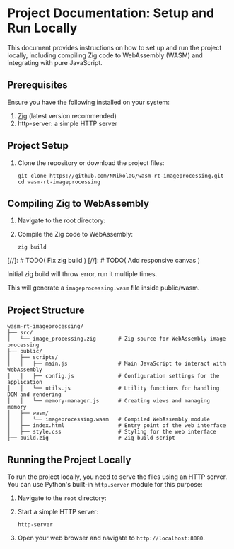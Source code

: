 # Project Documentation: Setup and Run Locally

This document provides instructions on how to set up and run the project locally, including compiling Zig code to WebAssembly (WASM) and integrating with pure JavaScript.

## Prerequisites

Ensure you have the following installed on your system:

1. [Zig](https://zig.guide/getting-started/installation/) (latest version recommended)
2. http-server: a simple HTTP server

## Project Setup

1. Clone the repository or download the project files:
   ```
   git clone https://github.com/NNikolaG/wasm-rt-imageprocessing.git
   cd wasm-rt-imageprocessing
   ```

## Compiling Zig to WebAssembly

1. Navigate to the root directory:

2. Compile the Zig code to WebAssembly:
   ```
   zig build
   ```
[//]: # TODO( Fix zig build )
[//]: # TODO( Add responsive canvas )

Initial zig build will throw error, run it multiple times.

   This will generate a `imageprocessing.wasm` file inside public/wasm.


## Project Structure

```
wasm-rt-imageprocessing/
├── src/
│   └── image_processing.zig       # Zig source for WebAssembly image processing
├── public/
│   ├── scripts/
│   │   ├── main.js                # Main JavaScript to interact with WebAssembly
│   │   ├── config.js              # Configuration settings for the application
│   │   └── utils.js               # Utility functions for handling DOM and rendering
│   │   └── memory-manager.js      # Creating views and managing memory
│   ├── wasm/
│   │   └── imageprocessing.wasm   # Compiled WebAssembly module
│   ├── index.html                 # Entry point of the web interface
│   ├── style.css                  # Styling for the web interface
├── build.zig                      # Zig build script

```

## Running the Project Locally

To run the project locally, you need to serve the files using an HTTP server. You can use Python's built-in `http.server` module for this purpose:

1. Navigate to the `root` directory:

2. Start a simple HTTP server:
      ```
      http-server
      ```

3. Open your web browser and navigate to `http://localhost:8080`.

